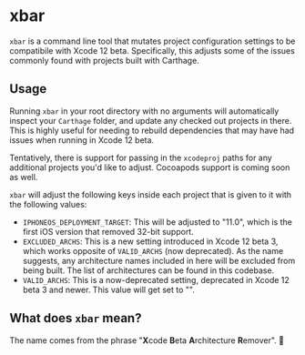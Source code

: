 # xbar

`xbar` is a command line tool that mutates project configuration settings to be compatibile with Xcode 12 beta. Specifically, this adjusts some of the issues commonly found with projects built with Carthage.

## Usage

Running `xbar` in your root directory with no arguments will automatically inspect your `Carthage` folder, and update any checked out projects in there. This is highly useful for needing to rebuild dependencies that may have had issues when running in Xcode 12 beta.

Tentatively, there is support for passing in the `xcodeproj` paths for any additional projects you'd like to adjust. Cocoapods support is coming soon as well.

`xbar` will adjust the following keys inside each project that is given to it with the following values:

- `IPHONEOS_DEPLOYMENT_TARGET`: This will be adjusted to "11.0", which is the first iOS version that removed 32-bit support.
- `EXCLUDED_ARCHS`: This is a new setting introduced in Xcode 12 beta 3, which works opposite of `VALID_ARCHS` (now deprecated). As the name suggests, any architecture names included in here will be excluded from being built. The list of architectures can be found in this codebase.
- `VALID_ARCHS`: This is a now-deprecated setting, deprecated in Xcode 12 beta 3 and newer. This value will get set to "".

## What does `xbar` mean?

The name comes from the phrase "**X**code **B**eta **A**rchitecture **R**emover". 🙂
